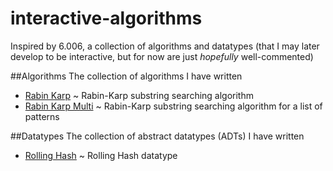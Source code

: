 # interactive-algorithms
Inspired by 6.006, a collection of algorithms and datatypes (that I may later develop to be interactive, but for now are just *hopefully* well-commented)

##Algorithms
The collection of algorithms I have written
* [Rabin Karp](algorithms/rabinkarp.py) ~ Rabin-Karp substring searching algorithm
* [Rabin Karp Multi](algorithms/rabinkarpmulti.py) ~ Rabin-Karp substring searching algorithm for a list of patterns

##Datatypes
The collection of abstract datatypes (ADTs) I have written
* [Rolling Hash](datatypes/rollinghash.py) ~ Rolling Hash datatype
